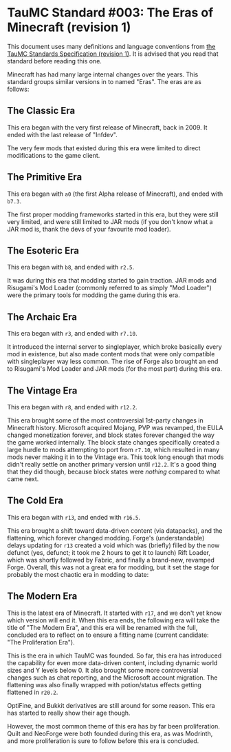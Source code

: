# TauMC Standard #003: The Eras of Minecraft (revision 1)

This document uses many definitions and language conventions from [the TauMC Standards Specification (revision 1)](001-taumc_standards_specification-rev1.md). It is advised that you read that standard before reading this one.

Minecraft has had many large internal changes over the years. This standard groups similar versions in to named "Eras". The eras are as follows:

## The Classic Era

This era began with the very first release of Minecraft, back in 2009. It ended with the last release of "Infdev".

The very few mods that existed during this era were limited to direct modifications to the game client.

## The Primitive Era

This era began with `a0` (the first Alpha release of Minecraft), and ended with `b7.3`.

The first proper modding frameworks started in this era, but they were still very limited, and were still limited to JAR mods (if you don't know what a JAR mod is, thank the devs of your favourite mod loader).

## The Esoteric Era

This era began with `b8`, and ended with `r2.5`.

It was during this era that modding started to gain traction. JAR mods and Risugami's Mod Loader (commonly referred to as simply "Mod Loader") were the primary tools for modding the game during this era.

## The Archaic Era

This era began with `r3`, and ended with `r7.10`.

It introduced the internal server to singleplayer, which broke basically every mod in existence, but also made content mods that were only compatible with singleplayer way less common. The rise of Forge also brought an end to Risugami's Mod Loader and JAR mods (for the most part) during this era.

## The Vintage Era

This era began with `r8`, and ended with `r12.2`.

This era brought some of the most controversial 1st-party changes in Minecraft history. Microsoft acquired Mojang, PVP was revamped, the EULA changed monetization forever, and block states forever changed the way the game worked internally. The block state changes specifically created a large hurdle to mods attempting to port from `r7.10`, which resulted in many mods never making it in to the Vintage era. This took long enough that mods didn't really settle on another primary version until `r12.2`. It's a good thing that they did though, because block states were _nothing_ compared to what came next.

## The Cold Era

This era began with `r13`, and ended with `r16.5`.

This era brought a shift toward data-driven content (via datapacks), and the flattening, which forever changed modding. Forge's (understandable) delays updating for `r13` created a void which was (briefly) filled by the now defunct (yes, defunct; it took me 2 hours to get it to launch) Rift Loader, which was shortly followed by Fabric, and finally a brand-new, revamped Forge. Overall, this was not a great era for modding, but it set the stage for probably the most chaotic era in modding to date:

## The Modern Era

This is the latest era of Minecraft. It started with `r17`, and we don't yet know which version will end it. When this era ends, the following era will take the title of "The Modern Era", and this era will be renamed with the full, concluded era to reflect on to ensure a fitting name (current candidate: "The Proliferation Era").

This is the era in which TauMC was founded. So far, this era has introduced the capability for even more data-driven content, including dynamic world sizes and Y levels below 0. It also brought some more controversial changes such as chat reporting, and the Microsoft account migration. The flattening was also finally wrapped with potion/status effects getting flattened in `r20.2`.

OptiFine, and Bukkit derivatives are still around for some reason. This era has started to really show their age though.

However, the most common theme of this era has by far been proliferation. Quilt and NeoForge were both founded during this era, as was Modrinth, and more proliferation is sure to follow before this era is concluded.